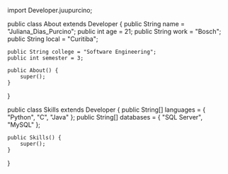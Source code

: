 import Developer.juupurcino;

public class About extends Developer {
    public String name = "Juliana_Dias_Purcino";
    public int age = 21;
    public String work = "Bosch";
    public String local = "Curitiba";
  
    public String college = "Software Engineering";
    public int semester = 3;

    public About() {
        super();
    }
}

public class Skills extends Developer {
    public String[] languages = { "Python", "C", "Java" };
    public String[] databases = { "SQL Server", "MySQL" };

    public Skills() {
        super();
    }
}
